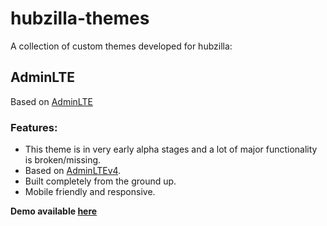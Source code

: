 # hubzilla-themes

A collection of custom themes developed for hubzilla:

## AdminLTE
Based on [AdminLTE](https://adminlte.io/) 

### Features:
- This theme is in very early alpha stages and a lot of major functionality is broken/missing. 
- Based on [AdminLTEv4](https://adminlte.io/).
- Built completely from the ground up. 
- Mobile friendly and responsive.

**Demo available [here](https://hub.utsukta.org/channel/adminlte)**


